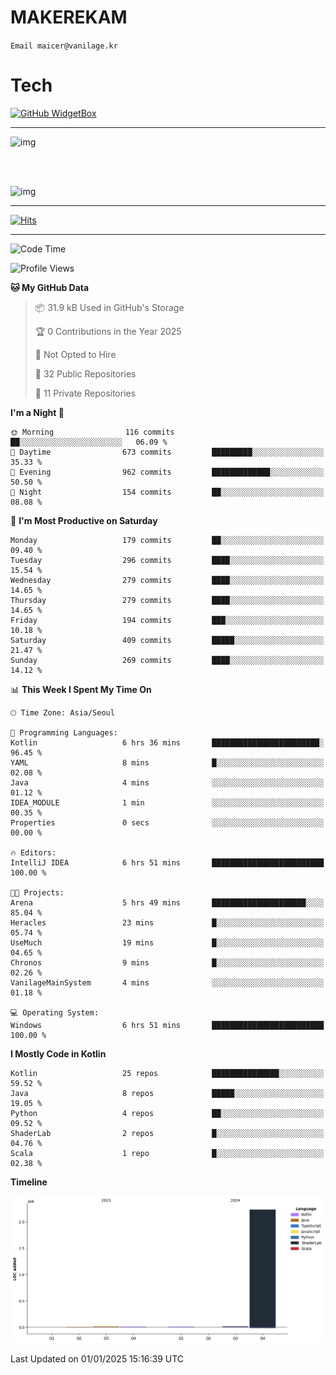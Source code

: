 # MAKEREKAM

`Email maicer@vanilage.kr`

# Tech

[![GitHub WidgetBox](https://github-widgetbox.vercel.app/api/skills?languages=python,js,ts,c,cpp,cs,java,kotlin,bash,md,html,css,xml,yaml,swift,powershell,json,R,SQL,php&tools=git,npm,gradle,nodejs,vercel,nginx&includeNames=true&theme=darkmode)](https://github.com/Jurredr/github-widgetbox)

---

![img](https://github-readme-stats.vercel.app/api/top-langs/?username=MAKEREKAM&layout=compact&theme=gruvbox)

<br>
<br>

![img](https://github-readme-stats.vercel.app/api/?username=MAKEREKAM&layout=compact&theme=gruvbox)

---

[![Hits](https://hits.seeyoufarm.com/api/count/incr/badge.svg?url=https%3A%2F%2Fgithub.com%2FMAKEREKAM&count_bg=%234A49D1&title_bg=%23555555&icon=&icon_color=%23E7E7E7&title=방문&edge_flat=false)](https://hits.seeyoufarm.com)

---

<!--START_SECTION:waka-->
![Code Time](http://img.shields.io/badge/Code%20Time-307%20hrs%2041%20mins-blue)

![Profile Views](http://img.shields.io/badge/Profile%20Views-0-blue)

**🐱 My GitHub Data** 

> 📦 31.9 kB Used in GitHub's Storage 
 > 
> 🏆 0 Contributions in the Year 2025
 > 
> 🚫 Not Opted to Hire
 > 
> 📜 32 Public Repositories 
 > 
> 🔑 11 Private Repositories 
 > 
**I'm a Night 🦉** 

```text
🌞 Morning                116 commits         ██░░░░░░░░░░░░░░░░░░░░░░░   06.09 % 
🌆 Daytime                673 commits         █████████░░░░░░░░░░░░░░░░   35.33 % 
🌃 Evening                962 commits         █████████████░░░░░░░░░░░░   50.50 % 
🌙 Night                  154 commits         ██░░░░░░░░░░░░░░░░░░░░░░░   08.08 % 
```
📅 **I'm Most Productive on Saturday** 

```text
Monday                   179 commits         ██░░░░░░░░░░░░░░░░░░░░░░░   09.40 % 
Tuesday                  296 commits         ████░░░░░░░░░░░░░░░░░░░░░   15.54 % 
Wednesday                279 commits         ████░░░░░░░░░░░░░░░░░░░░░   14.65 % 
Thursday                 279 commits         ████░░░░░░░░░░░░░░░░░░░░░   14.65 % 
Friday                   194 commits         ███░░░░░░░░░░░░░░░░░░░░░░   10.18 % 
Saturday                 409 commits         █████░░░░░░░░░░░░░░░░░░░░   21.47 % 
Sunday                   269 commits         ████░░░░░░░░░░░░░░░░░░░░░   14.12 % 
```


📊 **This Week I Spent My Time On** 

```text
🕑︎ Time Zone: Asia/Seoul

💬 Programming Languages: 
Kotlin                   6 hrs 36 mins       ████████████████████████░   96.45 % 
YAML                     8 mins              █░░░░░░░░░░░░░░░░░░░░░░░░   02.08 % 
Java                     4 mins              ░░░░░░░░░░░░░░░░░░░░░░░░░   01.12 % 
IDEA_MODULE              1 min               ░░░░░░░░░░░░░░░░░░░░░░░░░   00.35 % 
Properties               0 secs              ░░░░░░░░░░░░░░░░░░░░░░░░░   00.00 % 

🔥 Editors: 
IntelliJ IDEA            6 hrs 51 mins       █████████████████████████   100.00 % 

🐱‍💻 Projects: 
Arena                    5 hrs 49 mins       █████████████████████░░░░   85.04 % 
Heracles                 23 mins             █░░░░░░░░░░░░░░░░░░░░░░░░   05.74 % 
UseMuch                  19 mins             █░░░░░░░░░░░░░░░░░░░░░░░░   04.65 % 
Chronos                  9 mins              █░░░░░░░░░░░░░░░░░░░░░░░░   02.26 % 
VanilageMainSystem       4 mins              ░░░░░░░░░░░░░░░░░░░░░░░░░   01.18 % 

💻 Operating System: 
Windows                  6 hrs 51 mins       █████████████████████████   100.00 % 
```

**I Mostly Code in Kotlin** 

```text
Kotlin                   25 repos            ███████████████░░░░░░░░░░   59.52 % 
Java                     8 repos             █████░░░░░░░░░░░░░░░░░░░░   19.05 % 
Python                   4 repos             ██░░░░░░░░░░░░░░░░░░░░░░░   09.52 % 
ShaderLab                2 repos             █░░░░░░░░░░░░░░░░░░░░░░░░   04.76 % 
Scala                    1 repo              █░░░░░░░░░░░░░░░░░░░░░░░░   02.38 % 
```



**Timeline**

![Lines of Code chart](https://raw.githubusercontent.com/MAKEREKAM/MAKEREKAM/main/assets/bar_graph.png)


 Last Updated on 01/01/2025 15:16:39 UTC
<!--END_SECTION:waka-->
